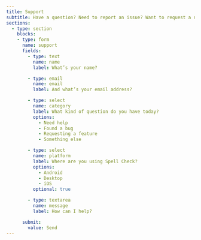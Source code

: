 ```yaml
---
title: Support
subtitle: Have a question? Need to report an issue? Want to request a new feature? Please let me know!
sections:
  - type: section
    blocks:
    - type: form
      name: support
      fields:
        - type: text
          name: name
          label: What’s your name?

        - type: email
          name: email
          label: And what’s your email address?

        - type: select
          name: category
          label: What kind of question do you have today?
          options:
            - Need help
            - Found a bug
            - Requesting a feature
            - Something else

        - type: select
          name: platform
          label: Where are you using Spell Check?
          options:
            - Android
            - Desktop
            - iOS
          optional: true

        - type: textarea
          name: message
          label: How can I help?

      submit:
        value: Send
---
```

